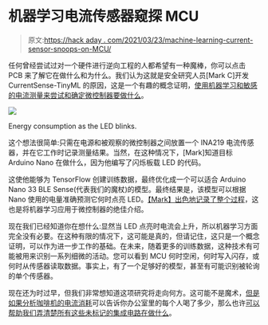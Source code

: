 # 机器学习电流传感器窥探 MCU

> 原文:[https://hack aday . com/2021/03/23/machine-learning-current-sensor-snoops-on-MCU/](https://hackaday.com/2021/03/23/machine-learning-current-sensor-snoops-on-mcus/)

任何曾经尝试过对一个硬件进行逆向工程的人都希望有一种魔棒，你可以点击 PCB 来了解它在做什么和为什么。我们认为这就是安全研究人员[Mark C]开发 CurrentSense-TinyML 的原因，这是一个有趣的概念证明，[使用机器学习和敏感的电流测量来尝试和确定微控制器要做什么](https://github.com/Santandersecurityresearch/CurrentSense-TinyML)。

[![](../Images/b71ede659b5dafd5b9295c42cc575194.png)](https://hackaday.com/wp-content/uploads/2021/03/currentsense_detail.jpg)

Energy consumption as the LED blinks.

这个想法很简单:只需在电源和被观察的微控制器之间放置一个 INA219 电流传感器，并在它工作时记录测量结果。当然，在这种情况下，[Mark]知道目标 Arduino Nano 在做什么，因为他编写了闪烁板载 LED 的代码。

这使他能够为 TensorFlow 创建训练数据，最终优化成一个可以适合 Arduino Nano 33 BLE Sense(代表我们的魔杖)的模型。最终结果是，该模型可以根据 Nano 使用的电量准确预测它何时点亮 LED。[【Mark】出色地记录了整个过程](https://github.com/Santandersecurityresearch/CurrentSense-TinyML/blob/main/TinyML-CurrentSense-Writeup.ipynb)，这也是将机器学习应用于微控制器的绝佳介绍。

现在我们已经知道你在想什么:显然当 LED 点亮时电流会上升，所以机器学习方面完全没有必要。在这种有限的情况下，这可能是真的，但请记住，这只是一个概念证明，可以作为进一步工作的基础。在未来，随着更多的训练数据，这种技术有可能被用来识别一系列细微的活动。您可以看到 MCU 何时空闲，何时写入闪存，或何时从传感器读取数据。事实上，有了一个足够好的模型，甚至有可能识别被轮询的单个传感器。

现在还为时过早，但我们非常想知道这项研究将走向何方。这可能不是魔术，[但是如果分析咖啡机的电流消耗](https://hackaday.com/2018/08/24/tracking-the-office-coffee-machines-using-current-draw/)可以告诉你办公室里的每个人喝了多少，那么也许[可以帮助我们弄清楚所有这些未标记的集成电路在做什么](https://hackaday.com/2021/03/09/teardown-go-warmer-usb-rechargeable-hand-heater/)。